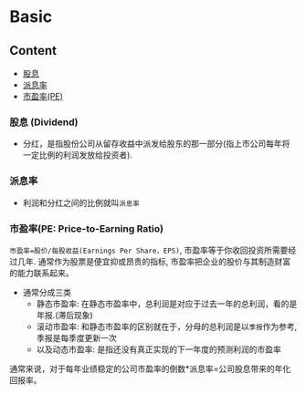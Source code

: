 # Basic 
## Content
- [股息](#股息)
- [派息率](#派息率)
- [市盈率(PE)](#市盈率\(PE:-Price-to-Earning-Ratio\))


### 股息 (Dividend)
- 分红，是指股份公司从留存收益中派发给股东的那一部分(指上市公司每年将一定比例的利润发放给投资者).

### 派息率
- 利润和分红之间的比例就叫`派息率`

### 市盈率(PE: Price-to-Earning Ratio)
`市盈率=股价/每股收益(Earnings Per Share，EPS)`, 市盈率等于你收回投资所需要经过几年. 通常作为股票是便宜抑或昂贵的指标, 
市盈率把企业的股价与其制造财富的能力联系起来。 

- 通常分成三类
  - 静态市盈率: 在静态市盈率中，总利润是对应于过去一年的总利润，看的是年报.(滞后现象)
  - 滚动市盈率: 和静态市盈率的区别就在于，分母的总利润是以`季报`作为参考, 季报是每季度更新一次
  - 以及动态市盈率: 是指还没有真正实现的下一年度的预测利润的市盈率

通常来说，对于每年业绩稳定的公司市盈率的倒数*派息率=公司股息带来的年化回报率。
